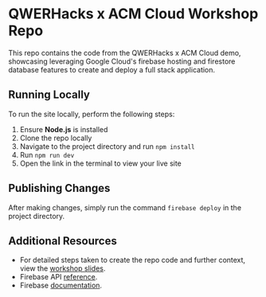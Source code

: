 # QWERHacks x ACM Cloud Workshop Repo
This repo contains the code from the QWERHacks x ACM Cloud demo, showcasing leveraging Google Cloud's firebase hosting and firestore database features to create and deploy a full stack application. 

## Running Locally
To run the site locally, perform the following steps:

1. Ensure **Node.js** is installed
2. Clone the repo locally
3. Navigate to the project directory and run `npm install`
4. Run `npm run dev`
5. Open the link in the terminal to view your live site

## Publishing Changes
After making changes, simply run the command `firebase deploy` in the project directory. 

## Additional Resources
* For detailed steps taken to create the repo code and further context, view the [workshop slides](https://docs.google.com/presentation/d/1SifbH9kBwGLWUXuSMzF_eNHEZpV8-T4MSrqdyd9OlHc/edit?usp=sharing).
* Firebase API [reference](https://firebase.google.com/docs/reference/js/firestore_).
* Firebase [documentation](https://firebase.google.com/docs/guides).